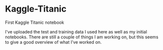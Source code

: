 # Kaggle-Titanic
First Kaggle Titanic notebook

I've uploaded the test and training data I used here as well as my initial notebooks. There are still a couple of things I am working on, but this seems to give a good overview of what I've worked on.

